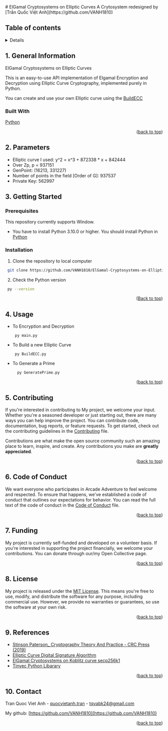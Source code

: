 <div id="readme-top"></div>
# ElGamal Cryptosystems on Elliptic Curves
A Crytosystem redesigned by [Trần Quốc Việt Anh](https://github.com/VANH1810)

<!-- TABLE OF CONTENTS -->
## Table of contents

<details>
  <ol>
    <li>
      <a href="#1-general-information">General Information</a>
      <ul>
        <li><a href="#built-with">Built With</a></li>
      </ul>
    </li>
    <li><a href="#2-parameters">Parameters</a></li>
    <li>
      <a href="#3-getting-started">Getting Started</a>
      <ul>
        <li><a href="#prerequisites">Prerequisites</a></li>
        <li><a href="#installation">Installation</a></li>
      </ul>
    </li>
    <li><a href="#4-usage">Usage</a></li>
    <li><a href="#5-contributing">Contributing</a></li>
    <li><a href="#6-code-of-conduct">Code of Conduct</a></li>
    <li><a href="#7-funding">Funding</a></li>
    <li><a href="#8-license">License</a></li>
    <li><a href="#9-references">Reference</a></li>
    <li><a href="#10-contact">Contact</a></li>
  </ol>
</details>

<!-- GENAERAL INFORMATION -->
## 1. General Information

ElGamal Cryptosystems on Elliptic Curves

This is an easy-to-use API implementation of Elgamal Encryption and Decryption using Elliptic Curve Cryptography, implemented purely in Python. 

You can create and use your own Elliptic curve using the [BuildECC](../BuildECC.py)

### Built With

[Python](https://www.python.org/)

<p align="right">(<a href="#readme-top">back to top</a>)</p>

## 2. Parameters
* Elliptic curve I used:  y^2 = x^3 + 872338 * x + 842444
* Over Zp, p = 937151
* GenPoint: (16213, 331227)
* Number of points in the field [Order of G]: 937537
* Private Key: 562997

## 3. Getting Started

### Prerequisites

This repository currently supports Window.
* You have to install Python 3.10.0 or higher. You should install Python in [Python](https://www.python.org/downloads/)

### Installation
1. Clone the repository to local computer

  ```bash
   git clone https://github.com/VANH1810/ElGamal-Cryptosystems-on-Elliptic-Curves.git
  ```
2. Check the Python version
  ```bash
   py --version
  ```
<p align="right">(<a href="#readme-top">Back to top</a>)</p>

<!-- USAGE EXAMPLES -->
## 4. Usage
* To Encryption and Decryption
  ``` ssh
   py main.py
    ```
* To Build a new Elliptic Curve
  ``` ssh
   py BuildECC.py
    ```
* To Generate a Prime
  ``` ssh
    py GeneratePrime.py
    ```
<p align="right">(<a href="#readme-top">back to top</a>)</p>

<!-- CONTRIBUTING -->
## 5. Contributing

If you're interested in contributing to My project, we welcome your input. Whether you're a seasoned developer or just starting out, there are many ways you can help improve the project. You can contribute code, documentation, bug reports, or feature requests. To get started, check out the contributing guidelines in the [Contributing](CONTRIBUTING.md) file.

Contributions are what make the open source community such an amazing place to learn, inspire, and create. Any contributions you make are **greatly appreciated**.
<p align="right">(<a href="#readme-top">back to top</a>)</p>

<!-- CODE OF CONDUCT -->
## 6. Code of Conduct
We want everyone who participates in Arcade Adventure to feel welcome and respected. To ensure that happens, we've established a code of conduct that outlines our expectations for behavior. You can read the full text of the code of conduct in the [Code of Conduct](CODE_OF_CONDUCT.md) file.

<p align="right">(<a href="#readme-top">back to top</a>)</p>

<!-- FUNDING -->
## 7. Funding
My project is currently self-funded and developed on a volunteer basis. If you're interested in supporting the project financially, we welcome your contributions. You can donate through our/my Open Collective page.
<p align="right">(<a href="#readme-top">back to top</a>)</p>

<!-- LICENSE -->
## 8. License
My project is released under the [MIT License](LICENSE.md). This means you're free to use, modify, and distribute the software for any purpose, including commercial use. However, we provide no warranties or guarantees, so use the software at your own risk.

<p align="right">(<a href="#readme-top">back to top</a>)</p>

<!-- REFERENCES -->
## 9. References
* [Stinson Paterson_ Cryptography Theory And Practice - CRC Press (2019)](https://www.taylorfrancis.com/books/mono/10.1201/9781315282497/cryptography-douglas-robert-stinson-maura-paterson)
* [Elliptic Curve Digital Signature Algorithm](https://learnmeabitcoin.com/technical/cryptography/elliptic-curve/ecdsa/)
* [ElGamal Cryptosystems on Koblitz curve secp256k1](https://github.com/Yash0day/ElgamalEncryption-using-ECC)
* [Tinyec Python Libarary](https://pypi.org/project/tinyec/)

<p align="right">(<a href="#readme-top">back to top</a>)</p>

<!-- CONTACT -->
## 10. Contact

Tran Quoc Viet Anh - [quocvietanh.tran](https://www.facebook.com/quocvietanh.tran/) - tqvabk24@gmail.com

My github: [https://github.com/VANH1810](https://github.com/VANH1810)


<p align="right">(<a href="#readme-top">back to top</a>)</p>
